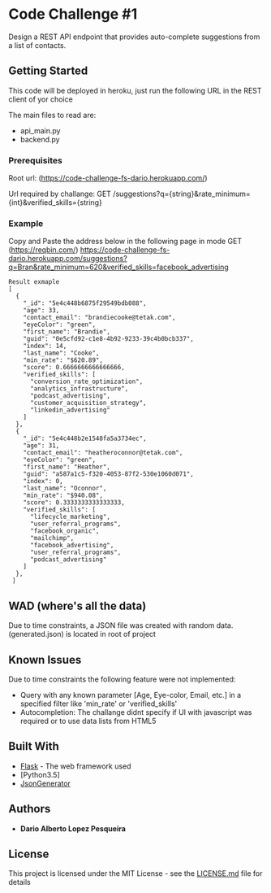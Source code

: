 # Code Challenge #1

Design a REST API endpoint that provides auto-complete suggestions from a list of contacts.

## Getting Started
This code will be deployed in heroku, just run the following URL in the REST client of yor choice

The main files to read are:
* api_main.py
* backend.py


### Prerequisites

Root url: (https://code-challenge-fs-dario.herokuapp.com/)

Url required by challange: GET /suggestions?q={string}&rate_minimum={int}&verified_skills={string}

### Example
Copy and Paste the address below in the following page in mode GET (https://reqbin.com/)
https://code-challenge-fs-dario.herokuapp.com/suggestions?q=Bran&rate_minimum=620&verified_skills=facebook_advertising

```
Result exmaple
[
  {
    "_id": "5e4c448b6875f29549bdb088",
    "age": 33,
    "contact_email": "brandiecooke@tetak.com",
    "eyeColor": "green",
    "first_name": "Brandie",
    "guid": "0e5cfd92-c1e8-4b92-9233-39c4b0bcb337",
    "index": 14,
    "last_name": "Cooke",
    "min_rate": "$620.89",
    "score": 0.6666666666666666,
    "verified_skills": [
      "conversion_rate_optimization",
      "analytics_infrastructure",
      "podcast_advertising",
      "customer_acquisition_strategy",
      "linkedin_advertising"
    ]
  },
  {
    "_id": "5e4c448b2e1548fa5a3734ec",
    "age": 31,
    "contact_email": "heatheroconnor@tetak.com",
    "eyeColor": "green",
    "first_name": "Heather",
    "guid": "a587a1c5-f320-4053-87f2-530e1060d071",
    "index": 0,
    "last_name": "Oconnor",
    "min_rate": "$940.08",
    "score": 0.3333333333333333,
    "verified_skills": [
      "lifecycle_marketing",
      "user_referral_programs",
      "facebook_organic",
      "mailchimp",
      "facebook_advertising",
      "user_referral_programs",
      "podcast_advertising"
    ]
  },
 ]
```

## WAD (where's all the data)
Due to time constraints, a JSON file was created with random data.
(generated.json) is located in root of project

## Known Issues
 Due to time constraints the following feature were not implemented:
 * Query with any known parameter [Age, Eye-color, Email, etc.] in a specified filter like 'min_rate' or 'verified_skills'
 * Autocompletion: The challange didnt specify if UI with javascript was required or to use data lists from HTML5 

## Built With

* [Flask](https://flask.palletsprojects.com/en/1.1.x/) - The web framework used
* [Python3.5]
* [JsonGenerator](https://www.json-generator.com/)


## Authors

* **Dario Alberto Lopez Pesqueira** 


## License

This project is licensed under the MIT License - see the [LICENSE.md](LICENSE.md) file for details
